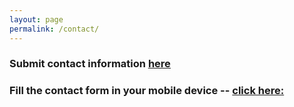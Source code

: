 ```yaml
---
layout: page
permalink: /contact/
---
```


### Submit contact information [**<u>here</u>**](https://form.jotform.com/242327362550048)

### Fill the contact form in your mobile device -- [click here: ](https://app.jotform.com/242328031827251)